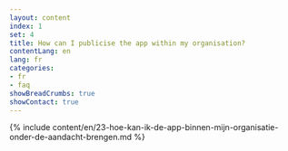 ```yaml
---
layout: content
index: 1
set: 4
title: How can I publicise the app within my organisation?
contentLang: en
lang: fr
categories:
- fr
- faq
showBreadCrumbs: true
showContact: true
---
```

{% include content/en/23-hoe-kan-ik-de-app-binnen-mijn-organisatie-onder-de-aandacht-brengen.md %}
